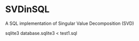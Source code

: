 SVDinSQL
========

A SQL implementation of Singular Value Decomposition (SVD)

sqlite3 database.sqlite3 < test1.sql
